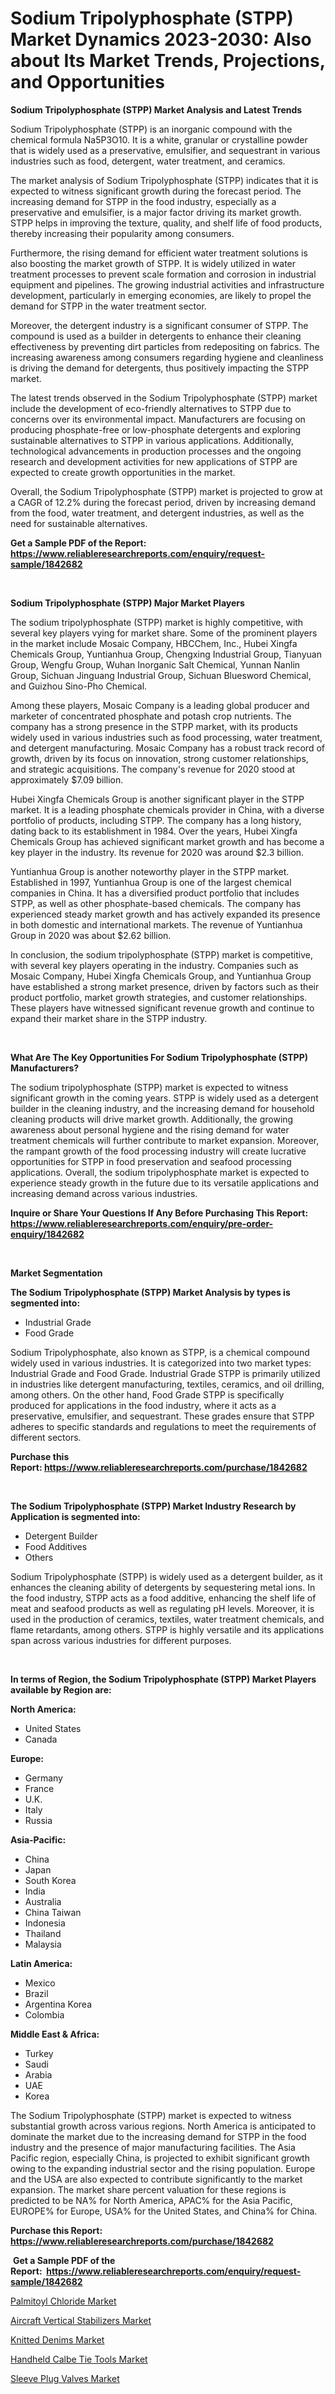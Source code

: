 <p><h1>Sodium Tripolyphosphate (STPP) Market Dynamics 2023-2030: Also about Its Market Trends, Projections, and Opportunities</h1></p><p><strong>Sodium Tripolyphosphate (STPP) Market Analysis and Latest Trends</strong></p>
<p><p>Sodium Tripolyphosphate (STPP) is an inorganic compound with the chemical formula Na5P3O10. It is a white, granular or crystalline powder that is widely used as a preservative, emulsifier, and sequestrant in various industries such as food, detergent, water treatment, and ceramics.</p><p>The market analysis of Sodium Tripolyphosphate (STPP) indicates that it is expected to witness significant growth during the forecast period. The increasing demand for STPP in the food industry, especially as a preservative and emulsifier, is a major factor driving its market growth. STPP helps in improving the texture, quality, and shelf life of food products, thereby increasing their popularity among consumers.</p><p>Furthermore, the rising demand for efficient water treatment solutions is also boosting the market growth of STPP. It is widely utilized in water treatment processes to prevent scale formation and corrosion in industrial equipment and pipelines. The growing industrial activities and infrastructure development, particularly in emerging economies, are likely to propel the demand for STPP in the water treatment sector.</p><p>Moreover, the detergent industry is a significant consumer of STPP. The compound is used as a builder in detergents to enhance their cleaning effectiveness by preventing dirt particles from redepositing on fabrics. The increasing awareness among consumers regarding hygiene and cleanliness is driving the demand for detergents, thus positively impacting the STPP market.</p><p>The latest trends observed in the Sodium Tripolyphosphate (STPP) market include the development of eco-friendly alternatives to STPP due to concerns over its environmental impact. Manufacturers are focusing on producing phosphate-free or low-phosphate detergents and exploring sustainable alternatives to STPP in various applications. Additionally, technological advancements in production processes and the ongoing research and development activities for new applications of STPP are expected to create growth opportunities in the market.</p><p>Overall, the Sodium Tripolyphosphate (STPP) market is projected to grow at a CAGR of 12.2% during the forecast period, driven by increasing demand from the food, water treatment, and detergent industries, as well as the need for sustainable alternatives.</p></p>
<p><strong>Get a Sample PDF of the Report:&nbsp; <a href="https://www.reliableresearchreports.com/enquiry/request-sample/1842682">https://www.reliableresearchreports.com/enquiry/request-sample/1842682</a></strong></p>
<p>&nbsp;</p>
<p><strong>Sodium Tripolyphosphate (STPP) Major Market Players</strong></p>
<p><p>The sodium tripolyphosphate (STPP) market is highly competitive, with several key players vying for market share. Some of the prominent players in the market include Mosaic Company, HBCChem, Inc., Hubei Xingfa Chemicals Group, Yuntianhua Group, Chengxing Industrial Group, Tianyuan Group, Wengfu Group, Wuhan Inorganic Salt Chemical, Yunnan Nanlin Group, Sichuan Jinguang Industrial Group, Sichuan Bluesword Chemical, and Guizhou Sino-Pho Chemical.</p><p>Among these players, Mosaic Company is a leading global producer and marketer of concentrated phosphate and potash crop nutrients. The company has a strong presence in the STPP market, with its products widely used in various industries such as food processing, water treatment, and detergent manufacturing. Mosaic Company has a robust track record of growth, driven by its focus on innovation, strong customer relationships, and strategic acquisitions. The company's revenue for 2020 stood at approximately $7.09 billion.</p><p>Hubei Xingfa Chemicals Group is another significant player in the STPP market. It is a leading phosphate chemicals provider in China, with a diverse portfolio of products, including STPP. The company has a long history, dating back to its establishment in 1984. Over the years, Hubei Xingfa Chemicals Group has achieved significant market growth and has become a key player in the industry. Its revenue for 2020 was around $2.3 billion.</p><p>Yuntianhua Group is another noteworthy player in the STPP market. Established in 1997, Yuntianhua Group is one of the largest chemical companies in China. It has a diversified product portfolio that includes STPP, as well as other phosphate-based chemicals. The company has experienced steady market growth and has actively expanded its presence in both domestic and international markets. The revenue of Yuntianhua Group in 2020 was about $2.62 billion.</p><p>In conclusion, the sodium tripolyphosphate (STPP) market is competitive, with several key players operating in the industry. Companies such as Mosaic Company, Hubei Xingfa Chemicals Group, and Yuntianhua Group have established a strong market presence, driven by factors such as their product portfolio, market growth strategies, and customer relationships. These players have witnessed significant revenue growth and continue to expand their market share in the STPP industry.</p></p>
<p>&nbsp;</p>
<p><strong>What Are The Key Opportunities For Sodium Tripolyphosphate (STPP) Manufacturers?</strong></p>
<p><p>The sodium tripolyphosphate (STPP) market is expected to witness significant growth in the coming years. STPP is widely used as a detergent builder in the cleaning industry, and the increasing demand for household cleaning products will drive market growth. Additionally, the growing awareness about personal hygiene and the rising demand for water treatment chemicals will further contribute to market expansion. Moreover, the rampant growth of the food processing industry will create lucrative opportunities for STPP in food preservation and seafood processing applications. Overall, the sodium tripolyphosphate market is expected to experience steady growth in the future due to its versatile applications and increasing demand across various industries.</p></p>
<p><strong>Inquire or Share Your Questions If Any Before Purchasing This Report: <a href="https://www.reliableresearchreports.com/enquiry/pre-order-enquiry/1842682">https://www.reliableresearchreports.com/enquiry/pre-order-enquiry/1842682</a></strong></p>
<p>&nbsp;</p>
<p><strong>Market Segmentation</strong></p>
<p><strong>The Sodium Tripolyphosphate (STPP) Market Analysis by types is segmented into:</strong></p>
<p><ul><li>Industrial Grade</li><li>Food Grade</li></ul></p>
<p><p>Sodium Tripolyphosphate, also known as STPP, is a chemical compound widely used in various industries. It is categorized into two market types: Industrial Grade and Food Grade. Industrial Grade STPP is primarily utilized in industries like detergent manufacturing, textiles, ceramics, and oil drilling, among others. On the other hand, Food Grade STPP is specifically produced for applications in the food industry, where it acts as a preservative, emulsifier, and sequestrant. These grades ensure that STPP adheres to specific standards and regulations to meet the requirements of different sectors.</p></p>
<p><strong>Purchase this Report:&nbsp;<a href="https://www.reliableresearchreports.com/purchase/1842682">https://www.reliableresearchreports.com/purchase/1842682</a></strong></p>
<p>&nbsp;</p>
<p><strong>The Sodium Tripolyphosphate (STPP) Market Industry Research by Application is segmented into:</strong></p>
<p><ul><li>Detergent Builder</li><li>Food Additives</li><li>Others</li></ul></p>
<p><p>Sodium Tripolyphosphate (STPP) is widely used as a detergent builder, as it enhances the cleaning ability of detergents by sequestering metal ions. In the food industry, STPP acts as a food additive, enhancing the shelf life of meat and seafood products as well as regulating pH levels. Moreover, it is used in the production of ceramics, textiles, water treatment chemicals, and flame retardants, among others. STPP is highly versatile and its applications span across various industries for different purposes.</p></p>
<p>&nbsp;</p>
<p><strong>In terms of Region, the Sodium Tripolyphosphate (STPP) Market Players available by Region are:</strong></p>
<p>
    <p> <strong> North America: </strong>
        <ul>
            <li>United States</li>
            <li>Canada</li>
        </ul>
        </p> 
    <p> <strong> Europe: </strong>
        <ul>
            <li>Germany</li>
            <li>France</li>
            <li>U.K.</li>
            <li>Italy</li>
            <li>Russia</li>
        </ul>
        </p> 
    <p> <strong> Asia-Pacific: </strong>
        <ul>
            <li>China</li>
            <li>Japan</li>
            <li>South Korea</li>
            <li>India</li>
            <li>Australia</li>
            <li>China Taiwan</li>
            <li>Indonesia</li>
            <li>Thailand</li>
            <li>Malaysia</li>
        </ul>
        </p> 
    <p> <strong> Latin America: </strong>
        <ul>
            <li>Mexico</li>
            <li>Brazil</li>
            <li>Argentina Korea</li>
            <li>Colombia</li>
        </ul>
        </p> 
    <p> <strong> Middle East & Africa: </strong>
        <ul>
            <li>Turkey</li>
            <li>Saudi</li>
            <li>Arabia</li>
            <li>UAE</li>
            <li>Korea</li>
        </ul>
    </p>
    </p>
<p><p>The Sodium Tripolyphosphate (STPP) market is expected to witness substantial growth across various regions. North America is anticipated to dominate the market due to the increasing demand for STPP in the food industry and the presence of major manufacturing facilities. The Asia Pacific region, especially China, is projected to exhibit significant growth owing to the expanding industrial sector and the rising population. Europe and the USA are also expected to contribute significantly to the market expansion. The market share percent valuation for these regions is predicted to be NA% for North America, APAC% for the Asia Pacific, EUROPE% for Europe, USA% for the United States, and China% for China.</p></p>
<p><strong>Purchase this Report: <a href="https://www.reliableresearchreports.com/purchase/1842682">https://www.reliableresearchreports.com/purchase/1842682</a></strong></p>
<p>&nbsp;<strong>Get a Sample PDF of the Report:&nbsp;&nbsp;<a href="https://www.reliableresearchreports.com/enquiry/request-sample/1842682">https://www.reliableresearchreports.com/enquiry/request-sample/1842682</a></strong></p>
<p><strong></strong></p>
<p><p><a href="https://www.linkedin.com/pulse/palmitoyl-chloride-market-size-share-global-analysis-report-2023/">Palmitoyl Chloride Market</a></p><p><a href="https://github.com/ChiragRP21/Market-Research-Report-List-1/blob/main/aircraft-vertical-stabilizers-market.md">Aircraft Vertical Stabilizers Market</a></p><p><a href="https://www.linkedin.com/pulse/knitted-denims-market-size-share-global-analysis-report-2023/">Knitted Denims Market</a></p><p><a href="https://medium.com/@jettiejohns/handheld-calbe-tie-tools-market-size-reveals-the-best-marketing-channels-in-global-industry-3ed84f75aa51">Handheld Calbe Tie Tools Market</a></p><p><a href="https://medium.com/@danesanford_55006/sleeve-plug-valves-market-outlook-industry-overview-and-forecast-2023-to-2030-85e43b76c659">Sleeve Plug Valves Market</a></p></p>